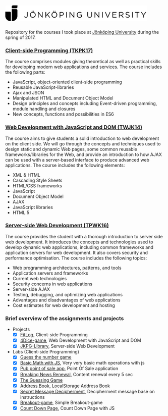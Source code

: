  <a href="https://ju.se"><img src="docs/ju_logo_black.svg" title="JU" height="50" /></a> 
======

Repository for the courses I took place at [Jönköping University](https://ju.se/) during the spring of 2017.

### [Client-side Programming (TKPK17)](http://ju.se/en/study-at-ju/courses.html?courseCode=TKPK17&semester=20171)
The course comprises modules giving theoretical as well as practical skills for developing
modern web applications and services.
The course includes the following parts:
- JavaScript, object-oriented client-side programming
- Reusable JavaScript-libraries
- Ajax and JSON
- Manipulated HTML and Document Object Model
- Design principles and concepts including Event-driven programming, module handling and
closures
- New concepts, functions and possibilities in ES6

### [Web Development with JavaScript and DOM (TWJK14)](http://ju.se/en/study-at-ju/courses.html?courseCode=TWJK14&semester=20141)
The course aims to give students a solid introduction to web development on the client side. We
will go through the concepts and techniques used to design static and dynamic Web pages, some
common reusable frameworks/libraries for the Web, and provide an introduction to how AJAX
can be used with a server-based interface to produce advanced web applications.
The course includes the following elements:
- XML & HTML
- Cascading Style Sheets
- HTML/CSS frameworks
- JavaScript
- Document Object Model
- AJAX
- JavaScript libraries
- HTML 5

### [Server-side Web Development (TPWK16)](http://ju.se/JTH/en/education/courses.html?courseCode=TPWK16&semester=20161&lang=en) 
The course provides the student with a thorough introduction to server side web development. It
introduces the concepts and technologies used to develop dynamic web applications, including common
frameworks and application servers for web development. It also covers security and performance
optimisation.
The course includes the following topics:
- Web programming architectures, patterns, and tools
- Application servers and frameworks
- Current web technologies
- Security concerns in web applications
- Server-side AJAX
- Testing, debugging, and optimizing web applications
- Advantages and disadvantages of web applications
- Cost estimates for web development and hosting

### Brief overview of the assignments and projects

- Projects 
    - [x] [FitLog](https://fitlog-app.firebaseapp.com/signin.html), Client-side Programming
    - [x] [4Dice-game](https://dice4-game.firebaseapp.com/), Web Development with JavaScript and DOM 
    - [x] [JKPG-Library](https://github.com/atanasyanew/JKPG-Library), Server-side Web Development

- Labs (Client-side Programming)		 	 
    - [x] [Guess the number game](https://rawgit.com/atanasyanew/Jonkoping-University/master/Client-side%20Programming%20(TKPK17)/Assignments/Labs_AY/Lab%201%20-%20GuessNumberGame/GuessNumberGame.html) 	 
    - [x] [Basic Math with JS](https://rawgit.com/atanasyanew/Jonkoping-University/master/Client-side%20Programming%20(TKPK17)/Assignments/Labs_AY/Lab%202%20-%20BasicMathWithJs/BasicMathWithJs.html), Very very basic math operations with js
    - [x] [Pub point of sale app](https://rawgit.com/atanasyanew/Jonkoping-University/master/Client-side%20Programming%20(TKPK17)/Assignments/Labs_AY/Lab%203%20-%20PubApp/PubApp.html), Point Of Sale application
    - [x] [Breaking News Renewal](https://rawgit.com/atanasyanew/Jonkoping-University/master/Client-side%20Programming%20(TKPK17)/Assignments/Labs_AY/Lab%204%20-%20BreakingNewsRenewal/BreakingNewsRenewal.html), Content renewal every 5 sec
    - [x] [The Guessing Game](https://rawgit.com/atanasyanew/Jonkoping-University/master/Client-side%20Programming%20(TKPK17)/Assignments/Labs_AY/Lab%205%20-%20TheGuessingGame/TheGuessingGame.html) 	 
    - [x] [Address Book](https://rawgit.com/atanasyanew/Jonkoping-University/master/Client-side%20Programming%20(TKPK17)/Assignments/Labs_AY/Lab%206%20-%20AddressBook/AddressBook.html), LocalStorage Address Book	 
    - [x] [Secret Message Decipherment](https://rawgit.com/atanasyanew/Jonkoping-University/master/Client-side%20Programming%20(TKPK17)/Assignments/Labs_AY/Lab%207%20-%20SecretMessage/SecretMessage.html), Decipherment message base on instructions
    - [x] [Breakout-game](https://rawgit.com/atanasyanew/Jonkoping-University/master/Client-side%20Programming%20(TKPK17)/Assignments/Labs_AY/Lab%208%20-%20BreakoutGame/breakout-game.html), Simple Breakout-game	 
    - [x] [Count Down Page](https://rawgit.com/atanasyanew/Labs/master/CountDownPage/CountDownPage.html), Count Down Page with JS